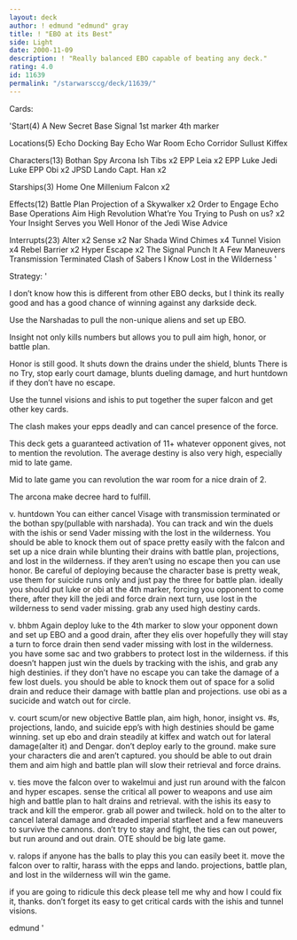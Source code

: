 ```yaml
---
layout: deck
author: ! edmund "edmund" gray
title: ! "EBO at its Best"
side: Light
date: 2000-11-09
description: ! "Really balanced EBO capable of beating any deck."
rating: 4.0
id: 11639
permalink: "/starwarsccg/deck/11639/"
---
```

Cards: 

'Start(4)
A New Secret Base
Signal
1st marker
4th marker

Locations(5)
Echo Docking Bay
Echo War Room
Echo Corridor
Sullust
Kiffex

Characters(13)
Bothan Spy
Arcona
Ish Tibs x2
EPP Leia x2
EPP Luke
Jedi Luke
EPP Obi x2
JPSD Lando
Capt. Han x2

Starships(3)
Home One
Millenium Falcon x2

Effects(12)
Battle Plan
Projection of a Skywalker x2
Order to Engage
Echo Base Operations
Aim High
Revolution
What’re  You Trying to Push on us? x2
Your Insight Serves you Well
Honor of the Jedi
Wise Advice

Interrupts(23)
Alter x2
Sense x2
Nar Shada Wind Chimes x4
Tunnel Vision x4
Rebel Barrier x2
Hyper Escape x2
The Signal
Punch It
A Few Maneuvers
Transmission Terminated
Clash of Sabers
I Know
Lost in the Wilderness '

Strategy: '

I don’t know how this is different from other EBO decks, but I think its really good and has a good chance of winning against any darkside deck.

Use the Narshadas to pull the non-unique aliens and set up EBO.

Insight not only kills numbers but allows you to pull aim high, honor, or battle plan.

Honor is still good.  It shuts down the drains under the shield, blunts There is no Try, stop early court damage, blunts dueling damage, and hurt huntdown if they don’t have no escape.

Use the tunnel visions and ishis to put together the super falcon and get other key cards.

The clash makes your epps deadly and can cancel presence of the force.

This deck gets a guaranteed activation of 11+ whatever opponent gives, not to mention the revolution.  The average destiny is also very high, especially mid to late game.

Mid to late game you can revolution the war room for a nice drain of 2.

The arcona make decree hard to fulfill.

v. huntdown
You can either cancel Visage with transmission terminated or the bothan spy(pullable with narshada).
You can track and win the duels with the ishis or send Vader missing with the lost in the wilderness.  You should be able to knock them out of space pretty easily with the falcon and set up a nice drain while blunting their drains with battle plan, projections, and lost in the wilderness.  if they aren’t using no escape then you can use honor.  Be careful of deploying because the character base is pretty weak, use them for suicide runs only and just pay the three for battle plan. ideally you should put luke or obi at the 4th marker, forcing you opponent to come there, after they kill the jedi and force drain next turn, use lost in the wilderness to send vader missing. grab any used high destiny cards.

v. bhbm
Again deploy luke to the 4th marker to slow your opponent down and set up EBO and a good drain, after they elis over hopefully they will stay a turn to force drain then send vader missing with lost in the wilderness. you have some sac and two grabbers to protect lost in the wilderness. if this doesn’t happen just win the duels by tracking with the ishis, and grab any high destinies. if they don’t have no escape you can take the damage of a few lost duels.  you should be able to knock them out of space for a solid drain and reduce their damage with battle plan and projections. use obi as a sucicide and watch out for circle.

v. court scum/or new objective
Battle plan, aim high, honor, insight vs. #s, projections, lando, and suicide epp’s with high destinies should be game winning. set up ebo and drain steadily at kiffex and watch out for lateral damage(alter it) and Dengar.  don’t deploy early to the ground. make sure your characters die and aren’t captured.	you should be able to out drain them and aim high and battle plan will slow their retrieval and force drains.

v. ties
move the falcon over to wakelmui and just run around with the falcon and hyper escapes. sense the critical all power to weapons and use aim high and battle plan to halt drains and retrieval.	with the ishis its easy to track and kill the emperor.	grab all power and twileck. hold on to the alter to cancel lateral damage and dreaded imperial starfleet and a few maneuvers to survive the cannons.  don’t try to stay and fight, the ties can out power, but run around and out drain.	OTE should be big late game.

v. ralops
if anyone has the balls to play this you can easily beet it. move the falcon over to raltir, harass with the epps and lando. projections, battle plan, and lost in the wilderness will win the game.

if you are going to ridicule this deck please tell me why and how I could fix it, thanks.  don’t forget its easy to get critical cards with the ishis and tunnel visions.

edmund	'
